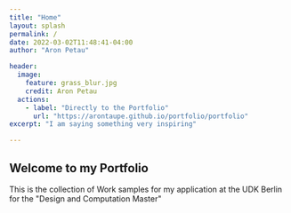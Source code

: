 ```yaml
---
title: "Home"
layout: splash
permalink: /
date: 2022-03-02T11:48:41-04:00
author: "Aron Petau"

header:
  image:
    feature: grass_blur.jpg
    credit: Aron Petau
  actions:
    - label: "Directly to the Portfolio"
      url: "https://arontaupe.github.io/portfolio/portfolio"
excerpt: "I am saying something very inspiring"

---
```


## Welcome to my Portfolio

This is the collection of Work samples for my application
at the UDK Berlin for the "Design and Computation Master"
